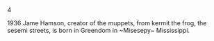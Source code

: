 4

1936 Jame Hamson, creator of the muppets, from kermit the frog, the sesemi streets, is born in Greendom in ~Misesepy~ Mississippi.